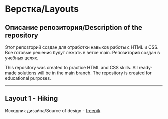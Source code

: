 # Верстка/Layouts

## Описание репозитория/Description of the repository

Этот репозторий создан для отработки навыков работы с HTML и CSS.
Все готовые решения будут лежать в ветке main.
Репозиторий создан в учебных целях.

This repository was created to practice HTML and CSS skills.
All ready-made solutions will be in the main branch.
The repository is created for educational purposes.

---


## Layout 1 - Hiking
Исходник дизайна/Source of design  - 
[freepik](https://www.freepik.com/free-psd/hiking-concept-web-template_7183405.htm#query=landing%20page&position=5&from_view=keyword&track=ais)

